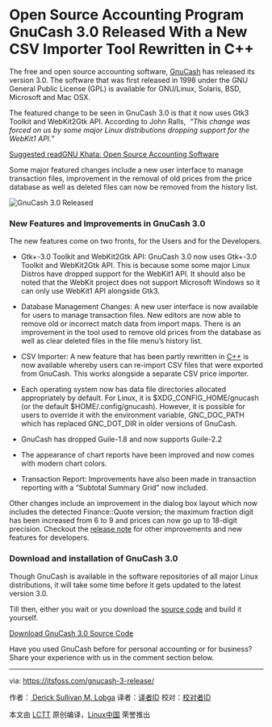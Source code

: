 Open Source Accounting Program GnuCash 3.0 Released With a New CSV Importer Tool Rewritten in C++
============================================================

The free and open source accounting software, [GnuCash][10] has released its version 3.0\. The software that was first released in 1998 under the GNU General Public License (GPL) is available for GNU/Linux, Solaris, BSD, Microsoft and Mac OSX.

The featured change to be seen in GnuCash 3.0 is that it now uses Gtk3 Toolkit and WebKit2Gtk API. According to John Ralls,  _“This change was forced on us by some major Linux distributions dropping support for the WebKit1 API.”_ 

[Suggested readGNU Khata: Open Source Accounting Software][11]

Some major featured changes include a new user interface to manage transaction files, improvement in the removal of old prices from the price database as well as deleted files can now be removed from the history list.

![GnuCash 3.0 Released](https://itsfoss.com/wp-content/uploads/2018/04/gnucash-3-released-featured.jpeg)


### New Features and Improvements in GnuCash 3.0

The new features come on two fronts, for the Users and for the Developers.

*   Gtk+-3.0 Toolkit and WebKit2Gtk API: GnuCash 3.0 now uses Gtk+-3.0 Toolkit and WebKit2Gtk API. This is because some some major Linux Distros have dropped support for the WebKit1 API. It should also be noted that the WebKit project does not support Microsoft Windows so it can only use WebKit1 API alongside Gtk3.

*   Database Management Changes: A new user interface is now available for users to manage transaction files. New editors are now able to remove old or incorrect match data from import maps. There is an improvement in the tool used to remove old prices from the database as well as clear deleted files in the file menu’s history list.

*   CSV Importer: A new feature that has been partly rewritten in [C++][1] is now available whereby users can re-import CSV files that were exported from GnuCash. This works alongside a separate CSV price importer.

*   Each operating system now has data file directories allocated appropriately by default. For Linux, it is $XDG_CONFIG_HOME/gnucash (or the default $HOME/.config/gnucash). However, it is possible for users to override it with the environment variable, GNC_DOC_PATH which has replaced GNC_DOT_DIR in older versions of GnuCash.

*   GnuCash has dropped Guile-1.8 and now supports Guile-2.2

*   The appearance of chart reports have been improved and now comes with modern chart colors.

*   Transaction Report: Improvements have also been made in transaction reporting with a “Subtotal Summary Grid” now included.

Other changes include an improvement in the dialog box layout which now includes the detected Finance::Quote version; the maximum fraction digit has been increased from 6 to 9 and prices can now go up to 18-digit precision. Checkout the [release note][13] for other improvements and new features for developers.

### Download and installation of GnuCash 3.0

Though GnuCash is available in the software repositories of all major Linux distributions, it will take some time before it gets updated to the latest version 3.0. 

Till then, either you wait or you download the [source code][14] and build it yourself.

[Download GnuCash 3.0 Source Code][15]

Have you used GnuCash before for personal accounting or for business? Share your experience with us in the comment section below.

--------------------------------------------------------------------------------

via: https://itsfoss.com/gnucash-3-release/

作者：[ Derick Sullivan M. Lobga][a]
译者：[译者ID](https://github.com/译者ID)
校对：[校对者ID](https://github.com/校对者ID)

本文由 [LCTT](https://github.com/LCTT/TranslateProject) 原创编译，[Linux中国](https://linux.cn/) 荣誉推出

[a]:https://itsfoss.com/author/derick/
[1]:https://itsfoss.com/c-plus-plus-ubuntu/
[2]:https://itsfoss.com/author/derick/
[3]:https://itsfoss.com/gnucash-3-release/#comments
[4]:https://www.facebook.com/share.php?u=https%3A%2F%2Fitsfoss.com%2Fgnucash-3-release%2F%3Futm_source%3Dfacebook%26utm_medium%3Dsocial%26utm_campaign%3DSocialWarfare
[5]:https://twitter.com/share?original_referer=/&text=Open+Source+Accounting+Program+GnuCash+3.0+Released+With+a+New+CSV+Importer+Tool+Rewritten+in+C%2B%2B&url=https://itsfoss.com/gnucash-3-release/%3Futm_source%3Dtwitter%26utm_medium%3Dsocial%26utm_campaign%3DSocialWarfare&via=itsfoss2
[6]:https://plus.google.com/share?url=https%3A%2F%2Fitsfoss.com%2Fgnucash-3-release%2F%3Futm_source%3DgooglePlus%26utm_medium%3Dsocial%26utm_campaign%3DSocialWarfare
[7]:https://www.linkedin.com/cws/share?url=https%3A%2F%2Fitsfoss.com%2Fgnucash-3-release%2F%3Futm_source%3DlinkedIn%26utm_medium%3Dsocial%26utm_campaign%3DSocialWarfare
[8]:http://www.stumbleupon.com/submit?url=https://itsfoss.com/gnucash-3-release/&title=Open+Source+Accounting+Program+GnuCash+3.0+Released+With+a+New+CSV+Importer+Tool+Rewritten+in+C%2B%2B
[9]:https://www.reddit.com/submit?url=https://itsfoss.com/gnucash-3-release/&title=Open+Source+Accounting+Program+GnuCash+3.0+Released+With+a+New+CSV+Importer+Tool+Rewritten+in+C%2B%2B
[10]:https://www.gnucash.org/
[11]:https://itsfoss.com/using-gnu-khata/
[12]:http://pinterest.com/pin/create/bookmarklet/?media=https://itsfoss.com/wp-content/uploads/2018/04/gnucash-3-released-featured.jpeg&url=https://itsfoss.com/gnucash-3-release/?utm_source=newsletter&utm_medium=email&utm_campaign=linux_and_open_source_articles_this_week&utm_term=2018-04-05&is_video=false&description=GnuCash%203.0%20Released
[13]:https://lists.gnucash.org/pipermail/gnucash-user/2018-April/075866.html
[14]:https://itsfoss.com/install-software-from-source-code/
[15]:http://downloads.sourceforge.net/sourceforge/gnucash/gnucash-3.0.tar.bz2
